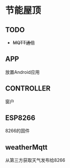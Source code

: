 # 节能屋顶

## TODO

- ~~MQTT通信~~

## APP

放置Android应用

## CONTROLLER

窗户

## ESP8266

8266的固件

## weatherMqtt

从第三方获取天气发布给8266